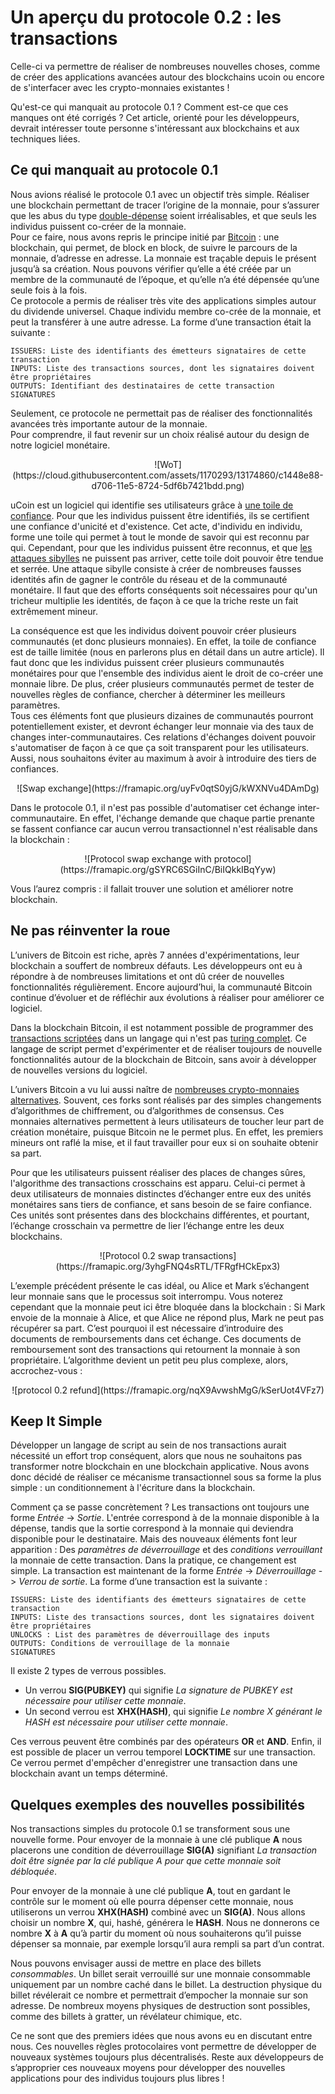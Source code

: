 # Un aperçu du protocole 0.2 : les transactions

Celle-ci va permettre de réaliser de nombreuses nouvelles choses, comme de créer des applications avancées
autour des blockchains ucoin ou encore de s'interfacer avec les crypto-monnaies existantes ! 

Qu'est-ce qui manquait au protocole 0.1 ? Comment est-ce que ces manques ont été corrigés ? Cet article, orienté 
pour les développeurs, devrait intéresser toute personne s'intéressant aux blockchains et aux techniques liées.

## Ce qui manquait au protocole 0.1

Nous avions réalisé le protocole 0.1 avec un objectif très simple. Réaliser une blockchain permettant de tracer l’origine
de la monnaie, pour s’assurer que les abus du type [double-dépense](https://en.wikipedia.org/wiki/Double-spending) soient irréalisables, et que seuls les individus puissent co-créer de la monnaie.   
Pour ce faire, nous avons repris le principe initié par [Bitcoin](https://en.wikipedia.org/wiki/Bitcoin) : une blockchain, qui permet, de block en block, de suivre le parcours de la monnaie, d’adresse en adresse. La monnaie est traçable depuis le présent jusqu’à sa création. Nous pouvons vérifier qu’elle a été créée par un membre de la communauté de l’époque, et qu’elle n’a été dépensée qu’une seule fois à la fois.  
Ce protocole a permis de réaliser très vite des applications simples autour du dividende universel. Chaque individu membre
co-crée de la monnaie, et peut la transférer à une autre adresse. La forme d’une transaction était la suivante : 
```
ISSUERS: Liste des identifiants des émetteurs signataires de cette transaction
INPUTS: Liste des transactions sources, dont les signataires doivent être propriétaires
OUTPUTS: Identifiant des destinataires de cette transaction
SIGNATURES
```

Seulement, ce protocole ne permettait pas de réaliser des fonctionnalités avancées très importante autour de la monnaie.  
Pour comprendre, il faut revenir sur un choix réalisé autour du design de notre logiciel monétaire.  

<center>![WoT](https://cloud.githubusercontent.com/assets/1170293/13174860/c1448e88-d706-11e5-8724-5df6b7421bdd.png)</center>

uCoin est un logiciel qui identifie ses utilisateurs grâce à [une toile de confiance](https://en.wikipedia.org/wiki/Web_of_trust). Pour que les individus puissent être
identifiés, ils se certifient une confiance d'unicité et d'existence. Cet acte, d'individu en individu, forme
une toile qui permet à tout le monde de savoir qui est reconnu par qui. Cependant, pour que les individus puissent être reconnus, et que [les attaques sibylles](https://en.wikipedia.org/wiki/Sybil_attack) ne puissent pas arriver, cette toile doit pouvoir être tendue et serrée. Une attaque sibylle consiste à créer de nombreuses fausses identités afin de gagner le contrôle du réseau et de la communauté monétaire. Il faut que  des efforts conséquents soit nécessaires pour qu'un tricheur multiplie les identités, de façon à ce que la triche reste un fait extrêmement mineur.

La conséquence est que les individus doivent pouvoir créer plusieurs communautés (et donc plusieurs monnaies). En effet, la toile de confiance est de taille limitée (nous en parlerons plus en détail dans un autre article). Il faut donc que les individus puissent créer plusieurs communautés monétaires pour que l'ensemble des individus aient le droit de co-créer une monnaie libre. De plus, créer plusieurs communautés permet de tester de nouvelles règles de confiance, chercher à déterminer les meilleurs paramètres.  
Tous ces éléments font que plusieurs dizaines de communautés pourront potentiellement exister, et devront échanger leur monnaie via des taux de changes inter-communautaires. Ces relations d'échanges doivent pouvoir s'automatiser de façon à ce que ça soit transparent pour les utilisateurs. Aussi, nous souhaitons
éviter au maximum à avoir à introduire des tiers de confiances.

<center>![Swap exchange](https://framapic.org/uyFv0qtS0yjG/kWXNVu4DAmDg)</center>

Dans le protocole 0.1, il n'est pas possible d'automatiser cet échange inter-communautaire. En effet, l'échange demande que chaque partie prenante se fassent confiance car aucun verrou transactionnel n'est réalisable dans la blockchain : 

<center>![Protocol swap exchange with protocol](https://framapic.org/gSYRC6SGiInC/BiIQkkIBqYyw)</center>

Vous l’aurez compris : il fallait trouver une solution et améliorer notre blockchain.

## Ne pas réinventer la roue

L’univers de Bitcoin est riche, après 7 années d'expérimentations, leur blockchain a souffert de nombreux défauts. Les développeurs ont eu à répondre à de nombreuses limitations et ont dû créer de nouvelles fonctionnalités régulièrement. Encore aujourd’hui, la communauté Bitcoin continue d’évoluer et de réfléchir aux évolutions à réaliser pour améliorer ce logiciel.  

Dans la blockchain Bitcoin, il est notamment possible de programmer des [transactions scriptées](https://en.bitcoin.it/wiki/Script) dans un langage qui n'est pas [turing complet](https://en.wikipedia.org/wiki/Turing_completeness). Ce langage de script permet d'expérimenter et de réaliser toujours de nouvelle fonctionnalités autour de la blockchain de Bitcoin, sans avoir à développer de nouvelles versions du logiciel.

L’univers Bitcoin a vu lui aussi naître de [nombreuses crypto-monnaies alternatives](https://coinmarketcap.com/). Souvent, ces forks sont réalisés par des simples changements d’algorithmes de chiffrement, ou d’algorithmes de consensus. Ces monnaies alternatives permettent à leurs utilisateurs de toucher leur part de création monétaire, puisque Bitcoin ne le permet plus. En effet, les premiers mineurs ont raflé la mise, et il faut travailler pour eux si on souhaite obtenir sa part.  

Pour que les utilisateurs puissent réaliser des places de changes sûres, l'algorithme des transactions crosschains est apparu. Celui-ci permet à deux utilisateurs de monnaies distinctes d’échanger entre eux des unités monétaires sans tiers de confiance, et sans besoin de se faire confiance. Ces unités sont présentes dans des blockchains différentes, et pourtant, l’échange crosschain va permettre de lier l’échange entre les deux blockchains.

<center>![Protocol 0.2 swap transactions](https://framapic.org/3yhgFNQ4sRTL/TFRgfHCkEpx3)</center>

L’exemple précédent présente le cas idéal, ou Alice et Mark s’échangent leur monnaie sans que le processus soit interrompu. Vous noterez cependant que la monnaie peut ici être bloquée dans la blockchain : Si Mark envoie de la monnaie à Alice, et que Alice ne répond plus, Mark ne peut pas récupérer sa part. C’est pourquoi il est nécessaire d’introduire des documents de remboursements dans cet échange. Ces documents de remboursement sont des transactions qui retournent la monnaie à son propriétaire. L’algorithme devient un petit peu plus complexe, alors, accrochez-vous : 

<center>![protocol 0.2 refund](https://framapic.org/nqX9AvwshMgG/kSerUot4VFz7)</center>

## Keep It Simple

Développer un langage de script au sein de nos transactions aurait nécessité un effort trop conséquent, alors que nous ne souhaitons pas transformer notre blockchain en une blockchain applicative. Nous avons donc décidé de réaliser ce mécanisme transactionnel sous sa forme la plus simple : un conditionnement à l'écriture dans la blockchain.

Comment ça se passe concrètement ? Les transactions ont toujours une forme *Entrée* -> *Sortie*. L'entrée correspond à de la monnaie disponible à la dépense, tandis que la sortie correspond à la monnaie qui deviendra disponible pour le destinataire. Mais des nouveaux éléments font leur apparition : Des *paramètres de déverrouillage* et des *conditions verrouillant* la monnaie de cette transaction.
Dans la pratique, ce changement est simple. La transaction est maintenant de la forme *Entrée* -> *Déverrouillage* -> *Verrou de sortie*. La forme d’une transaction est la suivante : 

```
ISSUERS: Liste des identifiants des émetteurs signataires de cette transaction
INPUTS: Liste des transactions sources, dont les signataires doivent être propriétaires
UNLOCKS : List des paramètres de déverrouillage des inputs
OUTPUTS: Conditions de verrouillage de la monnaie
SIGNATURES
```

Il existe 2 types de verrous possibles. 
 - Un verrou **SIG(PUBKEY)** qui signifie *La signature de PUBKEY est nécessaire pour utiliser cette monnaie*. 
 - Un second verrou est **XHX(HASH)**, qui signifie *Le nombre X générant le HASH est nécessaire pour utiliser cette monnaie*.

Ces verrous peuvent être combinés par des opérateurs **OR** et **AND**. Enfin, il est possible de placer un verrou temporel **LOCKTIME** sur une transaction. Ce verrou permet d'empêcher d'enregistrer une transaction dans une blockchain avant un temps déterminé.

## Quelques exemples des nouvelles possibilités

Nos transactions simples du protocole 0.1 se transforment sous une nouvelle forme. Pour envoyer de la monnaie à une clé publique **A** nous placerons une condition de déverrouillage **SIG(A)** signifiant *La transaction doit être signée par la clé publique A pour que cette monnaie soit débloquée*.

Pour envoyer de la monnaie à une clé publique **A**, tout en gardant le contrôle sur le moment où elle pourra dépenser cette monnaie, nous utiliserons un verrou **XHX(HASH)** combiné avec un **SIG(A)**. Nous allons choisir un nombre **X**, qui, hashé, générera le **HASH**. Nous ne donnerons ce nombre **X** à **A** qu’à partir du moment où nous souhaiterons qu’il puisse dépenser sa monnaie, par exemple lorsqu’il aura rempli sa part d’un contrat.  

Nous pouvons envisager aussi de mettre en place des billets *consommables*. Un billet serait verrouillé sur une monnaie consommable uniquement par un nombre caché dans le billet. La destruction physique du billet révélerait ce nombre et permettrait d’empocher la monnaie sur son adresse. De nombreux moyens physiques de destruction sont possibles, comme des billets à gratter, un révélateur chimique, etc.

Ce ne sont que des premiers idées que nous avons eu en discutant entre nous. Ces nouvelles règles protocolaires vont permettre de développer de nouveaux systèmes toujours plus décentralisés. Reste aux développeurs de s’approprier ces nouveaux moyens pour développer des nouvelles applications pour des individus toujours plus libres !
